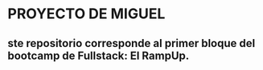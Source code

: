 # PROYECTO DE MIGUEL

## ste repositorio corresponde al primer bloque del bootcamp de Fullstack: El RampUp.